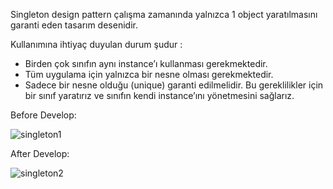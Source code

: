 Singleton design pattern çalışma zamanında yalnızca 1 object yaratılmasını garanti eden tasarım desenidir.

Kullanımına ihtiyaç duyulan durum şudur :

- Birden çok sınıfın aynı instance’ı kullanması gerekmektedir.
- Tüm uygulama için yalnızca bir nesne olması gerekmektedir.
- Sadece bir nesne olduğu (unique) garanti edilmelidir.
Bu gereklilikler için bir sınıf yaratırız ve sınıfın kendi instance’ını yönetmesini sağlarız.

Before Develop:

![singleton1](https://user-images.githubusercontent.com/62504339/224274020-20f68b5c-05c3-4273-9f3d-efa27cd25c25.png)

After Develop:

![singleton2](https://user-images.githubusercontent.com/62504339/224274027-879e58b0-db30-4583-91f1-7732c827a554.png)
